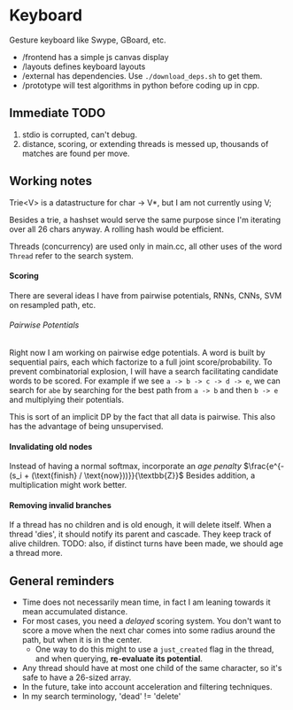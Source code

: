 # Keyboard

Gesture keyboard like Swype, GBoard, etc.

 - /frontend has a simple js canvas display
 - /layouts defines keyboard layouts
 - /external has dependencies. Use `./download_deps.sh` to get them.
 - /prototype will test algorithms in python before coding up in cpp.



## Immediate TODO
 1. stdio is corrupted, can't debug.
 2. distance, scoring, or extending threads is messed up, thousands of matches are found per move.

## Working notes

Trie\<V\> is a datastructure for char -> V\*, but I am not currently using V;

Besides a trie, a hashset would serve the same purpose since I'm iterating over all 26 chars anyway. A rolling hash would be efficient.

Threads (concurrency) are used only in main.cc, all other uses of the word `Thread` refer to the search system.

#### Scoring
There are several ideas I have from pairwise potentials, RNNs, CNNs, SVM on resampled path, etc.

###### Pairwise Potentials
Right now I am working on pairwise edge potentials. A word is built by sequential pairs, each which factorize to a full joint
score/probability. To prevent combinatorial explosion, I will have a search facilitating candidate words to be scored.
For example if we see `a -> b -> c -> d -> e`, we can search for `abe` by searching
for the best path from `a -> b` and then `b -> e` and multiplying their potentials.

This is sort of an implicit DP by the fact that all data is pairwise.
This also has the advantage of being unsupervised.


#### Invalidating old nodes
Instead of having a normal softmax, incorporate an *age penalty* $\frac{e^{-(s_i + (\text{finish} / \text{now}))}}{\textbb{Z}}$
Besides addition, a multiplication might work better.

#### Removing invalid branches
If a thread has no children and is old enough, it will delete itself.
When a thread 'dies', it should notify its parent and cascade. They keep track of alive children.
TODO: also, if distinct turns have been made, we should age a thread more.

## General reminders
  - Time does not necessarily mean time, in fact I am leaning towards it mean accumulated distance.
  - For most cases, you need a *delayed* scoring system. You don't want to score a move when the next char comes into
    some radius around the path, but when it is in the center.
     - One way to do this might to use a `just_created` flag in the thread, and when querying, **re-evaluate its potential**.
  - Any thread should have at most one child of the same character, so it's safe to have a 26-sized array.
  - In the future, take into account acceleration and filtering techniques.
  - In my search terminology, 'dead' != 'delete'
